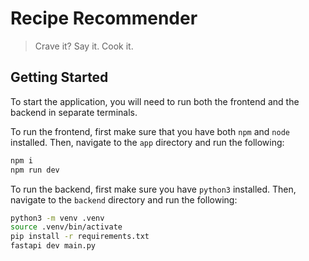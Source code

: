 # Recipe Recommender

> Crave it? Say it. Cook it.

## Getting Started

To start the application, you will need to run both the frontend and the backend in separate terminals.

To run the frontend, first make sure that you have both `npm` and `node` installed. Then, navigate to the `app` directory and run the following:

```bash
npm i
npm run dev
```

To run the backend, first make sure you have `python3` installed. Then, navigate to the `backend` directory and run the following:

```bash
python3 -m venv .venv
source .venv/bin/activate
pip install -r requirements.txt
fastapi dev main.py
```
